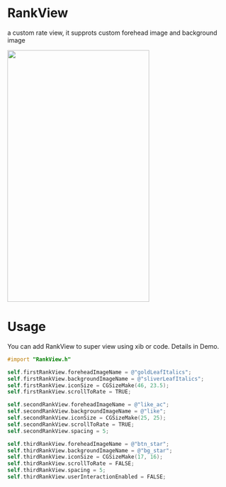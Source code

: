 RankView
========

a custom rate view, it supprots custom forehead image and background image

<img width="320px;" height="568px;" src="https://raw.githubusercontent.com/heavensword/RankView/master/ScreenShots/screenshots1.png"></img>

# Usage

You can add RankView to super view using xib or code. Details in Demo.


```objective-c
#import "RankView.h"

self.firstRankView.foreheadImageName = @"goldLeafItalics";
self.firstRankView.backgroundImageName = @"sliverLeafItalics";
self.firstRankView.iconSize = CGSizeMake(46, 23.5);
self.firstRankView.scrollToRate = TRUE;

self.secondRankView.foreheadImageName = @"like_ac";
self.secondRankView.backgroundImageName = @"like";
self.secondRankView.iconSize = CGSizeMake(25, 25);
self.secondRankView.scrollToRate = TRUE;
self.secondRankView.spacing = 5;

self.thirdRankView.foreheadImageName = @"btn_star";
self.thirdRankView.backgroundImageName = @"bg_star";
self.thirdRankView.iconSize = CGSizeMake(17, 16);
self.thirdRankView.scrollToRate = FALSE;
self.thirdRankView.spacing = 5;
self.thirdRankView.userInteractionEnabled = FALSE;

```
